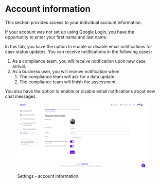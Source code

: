 # Account information

This section provides access to your individual account information.

If your account was not set up using Google Login, you have the opportunity to enter your first name and last name.&#x20;

In this tab, you have the option to enable or disable email notifications for case status updates. You can receive notifications in the following cases:

1. As a compliance team, you will receive notification upon new case arrival.
2. As a business user, you will receive notification when:
   1. The compliance team will ask for a data update.
   2. The compliance team will finish the assessment.

You also have the option to enable or disable email notifications about new chat messages.



<figure><img src="../.gitbook/assets/Account information.png" alt="Settings - account information"><figcaption><p>Settings - account information</p></figcaption></figure>
